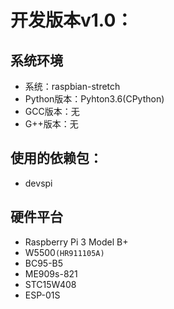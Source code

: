 # 开发版本v1.0：
## 系统环境
- 系统：raspbian-stretch
- Python版本：Pyhton3.6(CPython)
- GCC版本：无
- G++版本：无

## 使用的依赖包：
- devspi

## 硬件平台
- Raspberry Pi 3 Model B+
- W5500`(HR911105A)`
- BC95-B5
- ME909s-821
- STC15W408
- ESP-01S